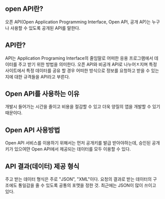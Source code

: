 

## open API란?
오픈 API(Open Application Programming Interface, Open API, 공개 AP)는 누구나 사용할 수 있도록 공개된 API를 말한다.

## API란?
API는 Application Programing Interface의 줄임말로 어떠한 응용 프로그램에서 데이터를 주고 받기 위한 방법을 의미한다.
오픈 API와 비공개 API로 나누어ㅈ지며 특정 사이트에서 특정 데이터를 공유 할 경우 어떠한 방식으로 정보를 요청하고 받을 수 있는지에 대한 규격들을 API라고 부른다.

## Open API를 사용하는 이유
개발시 들어가는 시간을 줄이고 비용을 절감할 수 있고 더욱 양질의 앱을 개발할 수 있기 때문이다.
## Open API 사용방법
Open API 서비스를 이용하기 위해서는 먼저 공개키를 발급 받아야하는데, 승인된 공개키가 있으여먄 Open API에서 제공되는 데이터를 모두 이용할 수 있다.


## API 결과(데이터) 제공 형식
주고 받는 데이터 형식은 주로 "JSON", "XML"이다. 
요청의 결과로 받는 데이터의 구조에도 통일감을 줄 수 있도록 공통의 포맷을 정한 것. 최근에는 JSON이 많이 쓰이고 있다. 
